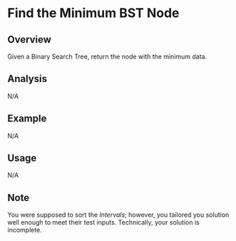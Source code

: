 # Find the Minimum BST Node 

Overview
---
Given a Binary Search Tree, return the node with the minimum data.

Analysis
---
N/A

Example
---
N/A

Usage
---
N/A

Note
---
You were supposed to sort the _Intervals_; however, you tailored you solution 
well enough to meet their test inputs. Technically, your solution is 
incomplete.
